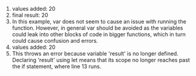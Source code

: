 1. values added:  20
2. final result:  20
3. In this example, var does not seem to cause an issue with running the function. However, in general var should be avoided as the variables could leak into other blocks of code in bigger functions, which in turn could cause confusion and errors.
4. values added:  20
5. This throws an error because variable 'result' is no longer defined. Declaring 'result' using let means that its scope no longer reaches past the if statement, where line 13 runs.